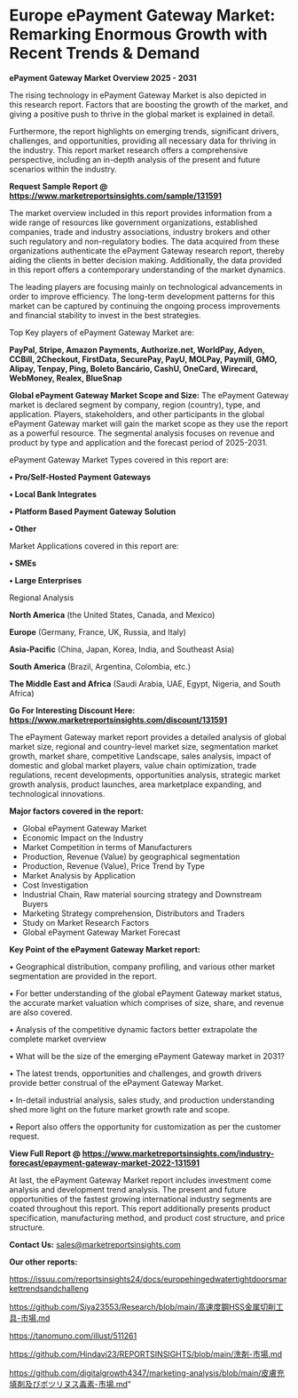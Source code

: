 # Europe ePayment Gateway Market: Remarking Enormous Growth with Recent Trends & Demand

<Strong> ePayment Gateway Market Overview 2025 - 2031</strong>

The rising technology in ePayment Gateway Market is also depicted in this research report. Factors that are boosting the growth of the market, and giving a positive push to thrive in the global market is explained in detail.

Furthermore, the report highlights on emerging trends, significant drivers, challenges, and opportunities, providing all necessary data for thriving in the industry. This report market research offers a comprehensive perspective, including an in-depth analysis of the present and future scenarios within the industry.

<strong>Request Sample Report @ <a href=https://www.marketreportsinsights.com/sample/131591>https://www.marketreportsinsights.com/sample/131591</a></strong>

The market overview included in this report provides information from a wide range of resources like government organizations, established companies, trade and industry associations, industry brokers and other such regulatory and non-regulatory bodies. The data acquired from these organizations authenticate the ePayment Gateway research report, thereby aiding the clients in better decision making. Additionally, the data provided in this report offers a contemporary understanding of the market dynamics.

The leading players are focusing mainly on technological advancements in order to improve efficiency. The long-term development patterns for this market can be captured by continuing the ongoing process improvements and financial stability to invest in the best strategies.

Top Key players of ePayment Gateway Market are:

<strong>PayPal, Stripe, Amazon Payments, Authorize.net, WorldPay, Adyen, CCBill, 2Checkout, FirstData, SecurePay, PayU, MOLPay, Paymill, GMO, Alipay, Tenpay, Ping, Boleto Bancário, CashU, OneCard, Wirecard, WebMoney, Realex, BlueSnap</strong>

<strong><b>Global ePayment Gateway Market Scope and Size:</b></strong>
The ePayment Gateway market is declared segment by company, region (country), type, and application. Players, stakeholders, and other participants in the global ePayment Gateway market will gain the market scope as they use the report as a powerful resource. The segmental analysis focuses on revenue and product by type and application and the forecast period of 2025-2031.

ePayment Gateway Market Types covered in this report are:

<strong>• Pro/Self-Hosted Payment Gateways

• Local Bank Integrates

• Platform Based Payment Gateway Solution

• Other</strong>

Market Applications covered in this report are:

<strong>• SMEs

• Large Enterprises</strong> 

Regional Analysis

<strong>North America</strong> (the United States, Canada, and Mexico)

<strong>Europe</strong> (Germany, France, UK, Russia, and Italy)

<strong>Asia-Pacific</strong> (China, Japan, Korea, India, and Southeast Asia)

<strong>South America</strong> (Brazil, Argentina, Colombia, etc.)

<strong>The Middle East and Africa</strong> (Saudi Arabia, UAE, Egypt, Nigeria, and South Africa)

<strong>Go For Interesting Discount Here: <a href=https://www.marketreportsinsights.com/discount/131591>https://www.marketreportsinsights.com/discount/131591</a></strong>

The ePayment Gateway market report provides a detailed analysis of global market size, regional and country-level market size, segmentation market growth, market share, competitive Landscape, sales analysis, impact of domestic and global market players, value chain optimization, trade regulations, recent developments, opportunities analysis, strategic market growth analysis, product launches, area marketplace expanding, and technological innovations.

<strong><b>Major factors covered in the report:</b></strong>
<ul>
  <li>Global ePayment Gateway Market </li>
  <li>Economic Impact on the Industry</li>
  <li>Market Competition in terms of Manufacturers</li>
  <li>Production, Revenue (Value) by geographical segmentation</li>
  <li>Production, Revenue (Value), Price Trend by Type</li>
  <li>Market Analysis by Application</li>
  <li>Cost Investigation</li>
  <li>Industrial Chain, Raw material sourcing strategy and Downstream Buyers</li>
  <li>Marketing Strategy comprehension, Distributors and Traders</li>
  <li>Study on Market Research Factors</li>
  <li>Global ePayment Gateway Market Forecast</li>
</ul>

<strong><b>Key Point of the ePayment Gateway Market report:</b></strong>

• Geographical distribution, company profiling, and various other market segmentation are provided in the report.

• For better understanding of the global ePayment Gateway market status, the accurate market valuation which comprises of size, share, and revenue are also covered.

• Analysis of the competitive dynamic factors better extrapolate the complete market overview

• What will be the size of the emerging ePayment Gateway market in 2031?

• The latest trends, opportunities and challenges, and growth drivers provide better construal of the ePayment Gateway Market.

• In-detail industrial analysis, sales study, and production understanding shed more light on the future market growth rate and scope.

• Report also offers the opportunity for customization as per the customer request.

<strong><b>View Full Report @ <a href=https://www.marketreportsinsights.com/industry-forecast/epayment-gateway-market-2022-131591>https://www.marketreportsinsights.com/industry-forecast/epayment-gateway-market-2022-131591</a></b></strong>


At last, the ePayment Gateway Market report includes investment come analysis and development trend analysis. The present and future opportunities of the fastest growing international industry segments are coated throughout this report. This report additionally presents product specification, manufacturing method, and product cost structure, and price structure.

<strong>Contact Us:</strong>
sales@marketreportsinsights.com

<strong>Our other reports:</strong>

<a href=https://issuu.com/reportsinsights24/docs/europehingedwatertightdoorsmarkettrendsandchalleng>https://issuu.com/reportsinsights24/docs/europehingedwatertightdoorsmarkettrendsandchalleng</a>

<a href=https://github.com/Siya23553/Research/blob/main/高速度鋼HSS金属切削工具-市場.md>https://github.com/Siya23553/Research/blob/main/高速度鋼HSS金属切削工具-市場.md</a>

<a href=https://tanomuno.com/illust/511261>https://tanomuno.com/illust/511261</a>

<a href=https://github.com/Hindavi23/REPORTSINSIGHTS/blob/main/洗剤-市場.md>https://github.com/Hindavi23/REPORTSINSIGHTS/blob/main/洗剤-市場.md</a>

<a href=https://github.com/digitalgrowth4347/marketing-analysis/blob/main/皮膚充填剤及びボツリヌス毒素-市場.md>https://github.com/digitalgrowth4347/marketing-analysis/blob/main/皮膚充填剤及びボツリヌス毒素-市場.md</a>"
